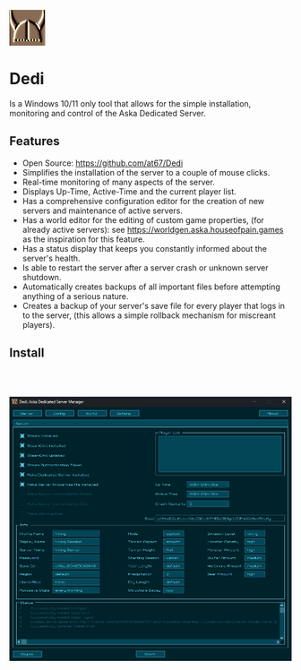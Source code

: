 ![Viking.png](viking.png)
# Dedi
Is a Windows 10/11 only tool that allows for the simple installation, monitoring and control of the Aska Dedicated Server.

## Features
- Open Source: https://github.com/at67/Dedi<br/>
- Simplifies the installation of the server to a couple of mouse clicks.<br/>
- Real-time monitoring of many aspects of the server.<br/>
- Displays Up-Time, Active-Time and the current player list.<br/>
- Has a comprehensive configuration editor for the creation of new servers and maintenance of active servers.<br/>
- Has a world editor for the editing of custom game properties, (for already active servers): see https://worldgen.aska.houseofpain.games as the inspiration for this feature.<br/>
- Has a status display that keeps you constantly informed about the server's health.<br/>
- Is able to restart the server after a server crash or unknown server shutdown.<br/>
- Automatically creates backups of all important files before attempting anything of a serious nature.<br/>
- Creates a backup of your server's save file for every player that logs in to the server, (this allows a simple rollback mechanism for miscreant players).<br/>

## Install


<br/>
<br/>

![Dedi](dedi.png)
